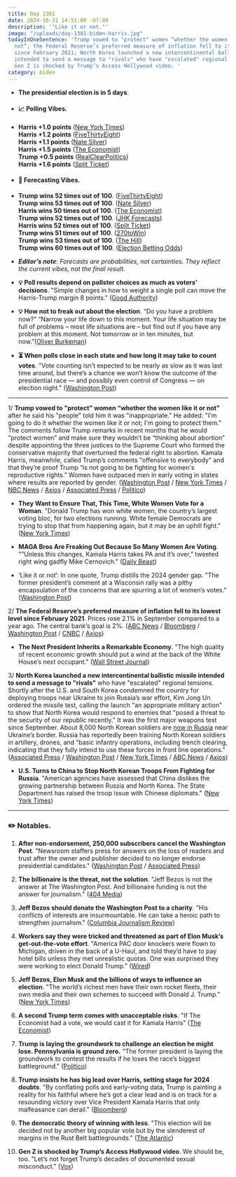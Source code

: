 ```yaml
---
title: Day 1381
date: 2024-10-31 14:51:00 -07:00
description: '"Like it or not."'
image: "/uploads/day-1381-biden-harris.jpg"
todayInOneSentence: 'Trump vowed to "protect" women “whether the women like it or
  not”; the Federal Reserve’s preferred measure of inflation fell to its lowest level
  since February 2021; North Korea launched a new intercontinental ballistic missile
  intended to send a message to "rivals" who have "escalated" regional tensions; and
  Gen Z is shocked by Trump’s Access Hollywood video. '
category: biden
---
```


* **The presidential election is in 5 days**.

* #### 📈 Polling Vibes.

* **Harris \+1.0 points** ([New York Times](https://www.nytimes.com/interactive/2024/us/elections/polls-president.html)) \
  **Harris \+1.2 points** ([FiveThirtyEight](https://projects.fivethirtyeight.com/polls/president-general/2024/national/)) \
  **Harris \+1.1 points** ([Nate Silver](https://www.natesilver.net/p/nate-silver-2024-president-election-polls-model)) \
  **Harris \+1.5 points** ([The Economist](https://www.economist.com/interactive/us-2024-election/trump-harris-polls)) \
  **Trump \+0.5 points** ([RealClearPolitics](https://www.realclearpolling.com/polls/president/general/2024/trump-vs-harris)) \
  **Harris \+1.6 points** ([Split Ticket](https://split-ticket.org/2024-presidential-polling-averages/))

* #### 🔮 Forecasting Vibes.

* **Trump wins 52 times out of 100**. ([FiveThirtyEight](https://projects.fivethirtyeight.com/2024-election-forecast/)) \
  **Trump wins 53 times out of 100**. ([Nate Silver](https://www.natesilver.net/p/nate-silver-2024-president-election-polls-model)) \
  **Harris wins 50 times out of 100**. ([The Economist](https://www.economist.com/interactive/us-2024-election/prediction-model/president/)) \
  **Trump wins 52 times out of 100**. ([JHK Forecasts](https://projects.jhkforecasts.com/2024/president/#standard)) \
  **Harris wins 52 times out of 100**. ([Split Ticket](https://split-ticket.org/2024-presidential-ratings/)) \
  **Trump wins 51 times out of 100**. ([270toWin](https://www.270towin.com/2024-simulation/battleground-270)) \
  **Trump wins 53 times out of 100**. ([The Hill](https://elections2024.thehill.com/forecast/2024/president/)) \
  **Trump wins 60 times out of 100**. ([Election Betting Odds](https://www.electionbettingodds.com/))

* ***Editor’s note**: Forecasts are probabilities, not certainties. They reflect the current vibes, not the final result*.

* **💡 Poll results depend on pollster choices as much as voters’ decisions**. "Simple changes in how to weight a single poll can move the Harris-Trump margin 8 points." ([Good Authority](https://goodauthority.org/news/election-poll-vote2024-data-pollster-choices-weighting/))

* **💡 How not to freak out about the election**. “Do you have a problem now?” “Narrow your life down to this moment. Your life situation may be full of problems – most life situations are – but find out if you have any problem at this moment. Not tomorrow or in ten minutes, but now.”([Oliver Burkeman](https://ckarchive.com/b/38uphkho8gnelb37xxl75f4n98pnns7))

* **⏳ When polls close in each state and how long it may take to count votes**. "Vote counting isn’t expected to be nearly as slow as it was last time around, but there’s a chance we won’t know the outcome of the presidential race — and possibly even control of Congress — on election night." ([Washington Post](https://www.washingtonpost.com/elections/2024/10/29/poll-close-times/))

---

1/ **Trump vowed to "protect" women “whether the women like it or not”** after he said his "people" told him it was "inappropriate." He added: "I'm going to do it whether the women like it or not; I'm going to protect them." The comments follow Trump remarks in recent months that he would “protect women” and make sure they wouldn’t be “thinking about abortion” despite appointing the three justices to the Supreme Court who formed the conservative majority that overturned the federal right to abortion. Kamala Harris, meanwhile, called Trump’s comments "offensive to everybody" and that they’re proof Trump “is not going to be fighting for women's reproductive rights.” Women have outpaced men in early voting in states where results are reported by gender. ([Washington Post](https://www.washingtonpost.com/politics/2024/10/31/trump-women-protector-harris/) / [New York Times](https://www.nytimes.com/live/2024/10/31/us/harris-trump-election) / [NBC News](https://www.nbcnews.com/politics/2024-election/trump-protect-women-like-it-or-not-rcna178147) / [Axios](https://www.axios.com/2024/10/31/trump-harris-women-whether-they-like-it-or-not) / [Associated Press](https://apnews.com/article/harris-trump-election-f5903d49488ebc733d7ba5812b36f935) / [Politico](https://www.politico.com/live-updates/2024/10/31/2024-elections-live-coverage-updates-analysis/harris-trump-protect-women-whether-they-like-it-or-not-00186506))

* **They Want to Ensure That, This Time, White Women Vote for a Woman**. "Donald Trump has won white women, the country’s largest voting bloc, for two elections running. White female Democrats are trying to stop that from happening again, but it may be an uphill fight." ([New York Times](https://www.nytimes.com/2024/10/31/us/politics/white-women-harris-trump-2024-election.html))

* **MAGA Bros Are Freaking Out Because So Many Women Are Voting**. "“Unless this changes, Kamala Harris takes PA and it’s over,” tweeted right wing gadfly Mike Cernovich." ([Daily Beast](https://www.thedailybeast.com/maga-bros-are-freaking-out-because-so-many-women-are-voting/))

* ‘Like it or not’: In one quote, Trump distills the 2024 gender gap. "The former president’s comment at a Wisconsin rally was a pithy encapsulation of the concerns that are spurring a lot of women’s votes." ([Washington Post](https://www.washingtonpost.com/politics/2024/10/31/trump-distills-gender-gap/))

2/ **The Federal Reserve’s preferred measure of inflation fell to its lowest level since February 2021**. Prices rose 2.1% in September compared to a year ago. The central bank’s goal is 2%. ([ABC News](https://abcnews.go.com/Business/wireStory/inflation-gauge-closely-watched-fed-falls-lowest-level-115348961) / [Bloomberg](https://www.bloomberg.com/news/articles/2024-10-31/key-us-inflation-gauge-accelerates-consumer-spending-picks-up) / [Washington Post](https://www.washingtonpost.com/business/2024/10/31/economy-election-inflation-voters/) / [CNBC](https://www.cnbc.com/2024/10/31/pce-inflation-september-2024-.html) / [Axios](https://www.axios.com/2024/10/31/federal-reserve-inflation-september))

* **The Next President Inherits a Remarkable Economy**. "The high quality of recent economic growth should put a wind at the back of the White House’s next occupant." ([Wall Street Journal](https://www.wsj.com/economy/the-next-president-inherits-a-remarkable-economy-7be2d059))

3/ **North Korea launched a new intercontinental ballistic missile intended to send a message to "rivals"** who have "escalated" regional tensions. Shortly after the U.S. and South Korea condemned the country for deploying troops near Ukraine to join Russia’s war effort, Kim Jong Un ordered the missile test, calling the launch "an appropriate military action" to show that North Korea would respond to enemies that "posed a threat to the security of our republic recently." It was the first major weapons test since September. About 8,000 North Korean soldiers are [now in Russia](https://apnews.com/article/south-korea-north-korea-troops-russia-ukraine-9ee96dc1d4f07ac0813c698e6873f96b) near Ukraine’s border. Russia has reportedly been training North Korean soldiers in artillery, drones, and “basic infantry operations, including trench clearing, indicating that they fully intend to use these forces in front line operations.” ([Associated Press](https://apnews.com/article/north-korea-missile-launch-377c07eac46ad41bda0d4445df6f51d5) / [Washington Post](https://www.washingtonpost.com/world/2024/10/30/north-korea-ballistic-missile-launch-icbm/) / [New York Times](https://www.nytimes.com/2024/10/30/world/asia/north-korea-missile-launch.html) / [ABC News](https://abcnews.go.com/International/north-korea-icbm-launch-intended-message-rivals-kim/story?id=115342345) / [Axios](https://www.axios.com/2024/10/31/trump-harris-respond-russia-north-korea))

* **U.S. Turns to China to Stop North Korean Troops From Fighting for Russia**. "American agencies have assessed that China dislikes the growing partnership between Russia and North Korea. The State Department has raised the troop issue with Chinese diplomats." ([New York Times](https://www.nytimes.com/2024/10/31/us/politics/russia-north-korea-troops-china.html))

---

### ✏️ Notables.

 1. **After non-endorsement, 250,000 subscribers cancel the Washington Post**. "Newsroom staffers press for answers on the loss of readers and trust after the owner and publisher decided to no longer endorse presidential candidates." ([Washington Post](https://www.washingtonpost.com/style/media/2024/10/29/washington-post-cancellations-number/) / [Associated Press](https://apnews.com/article/washington-post-endorsement-subscribers-c8380f19023322fe3c4bc1ab8541c14c))

 2. **The billionaire is the threat, not the solution**. "Jeff Bezos is not the answer at The Washington Post. And billionaire funding is not the answer for journalism." ([404 Media](https://www.404media.co/the-billionaire-is-the-threat-not-the-solution/))

 3. **Jeff Bezos should donate the Washington Post to a charity**. "His conflicts of interests are insurmountable. He can take a heroic path to strengthen journalism." ([Columbia Journalism Review](https://www.cjr.org/opinion/waldman-bezos-washington-post-donation-charity-goodwill-endorsements-harris-spiked.php))

 4. **Workers say they were tricked and threatened as part of Elon Musk’s get-out-the-vote effort**. "America PAC door knockers were flown to Michigan, driven in the back of a U-Haul, and told they’d have to pay hotel bills unless they met unrealistic quotas. One was surprised they were working to elect Donald Trump." ([Wired](https://www.wired.com/story/elon-musk-america-pac-blitz-canvassing-michigan-uhaul/))

 5. **Jeff Bezos, Elon Musk and the billions of ways to influence an election**. "The world’s richest men have their own rocket fleets, their own media and their own schemes to succeed with Donald J. Trump." ([New York Times](https://www.nytimes.com/2024/10/30/technology/jeff-bezos-elon-musk-election.html))

 6. **A second Trump term comes with unacceptable risks**. "If The Economist had a vote, we would cast it for Kamala Harris" ([The Economist](https://www.economist.com/leaders/2024/10/31/a-second-trump-term-comes-with-unacceptable-risks))

 7. **Trump is laying the groundwork to challenge an election he might lose. Pennsylvania is ground zero.** "The former president is laying the groundwork to contest the results if he loses the race’s biggest battleground." ([Politico](https://www.politico.com/news/2024/10/31/trump-pennsylvania-election-conspiracy-theories-00186470))

 8. **Trump insists he has big lead over Harris, setting stage for 2024 doubts**. "By conflating polls and early-voting data, Trump is painting a reality for his faithful where he’s got a clear lead and is on track for a resounding victory over Vice President Kamala Harris that only malfeasance can derail." ([Bloomberg](https://www.bloomberg.com/news/articles/2024-10-31/trump-claims-he-s-beating-harris-setting-stage-for-2024-election-doubts))

 9. **The democratic theory of winning with less**. "This election will be decided not by another big popular vote but by the slenderest of margins in the Rust Belt battlegrounds." ([The Atlantic](https://www.theatlantic.com/politics/archive/2024/10/kamala-harris-narrow-path/680465/))

10. **Gen Z is shocked by Trump’s Access Hollywood video**. We should be, too. "Let’s not forget Trump’s decades of documented sexual misconduct." ([Vox](https://www.vox.com/culture/381187/trump-access-hollywood-video-gen-z-tiktok))